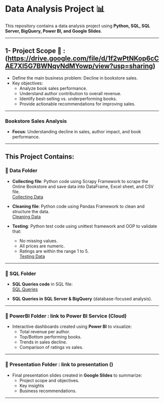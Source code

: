 # Data Analysis Project 📊

This repository contains a data analysis project using **Python, SQL, SQL Server, BigQuery, Power BI, and Google Slides**.  

---

## 1- Project Scope 🎯 : (https://drive.google.com/file/d/1f2wPtNKop6cCAE7Xl5G7BWNqvNdMYowp/view?usp=sharing)
- Define the main business problem: Decline in bookstore sales.  
- Key objectives:  
  - Analyze book sales performance.  
  - Understand author contribution to overall revenue.  
  - Identify best-selling vs. underperforming books.  
  - Provide actionable recommendations for improving sales.  

---

###  **Bookstore Sales Analysis**
   - **Focus**: Understanding decline in sales, author impact, and book performance.  

---

## This Project Contains:

### 📂 Data Folder
- **Collecting file**: Python code using Scrapy Framework to scrape the Online Bookstore and save data into DataFrame, Excel sheet, and CSV file.  
  [Collecting Data](https://github.com/gig194x/Data_Analysis_Projects/blob/main/Data/Collecting)  

- **Cleaning file**: Python code using Pandas Framework to clean and structure the data.  
  [Cleaning Data](https://github.com/gig194x/Data_Analysis_Projects/blob/main/Data/Cleaning)  

- **Testing**: Python test code using unittest framework and OOP to validate that:  
  - No missing values.  
  - All prices are numeric.  
  - Ratings are within the range 1 to 5.  
  [Testing Data](https://github.com/gig194x/Data_Analysis_Projects/blob/main/Data/Testing)  

---

### 📂 SQL Folder
- **SQL Queries code** in SQL file:  
  [SQL Queries](https://github.com/gig194x/Data_Analysis_Projects/blob/main/SQL/queries.sql)  

- **SQL Queries in SQL Server & BigQuery** (database-focused analysis).  

---

### 📂 PowerBI Folder : link to Power BI Service (Cloud)  
- Interactive dashboards created using **Power BI** to visualize:  
  - Total revenue per author.  
  - Top/Bottom performing books.  
  - Trends in sales decline.  
  - Comparison of ratings vs sales.  

---

### 📂 Presentation Folder : link to presentation ()
- Final presentation slides created in **Google Slides** to summarize:  
  - Project scope and objectives.  
  - Key insights  
  - Business recommendations.  

---

